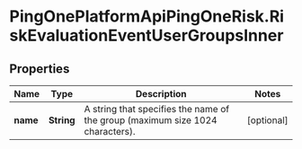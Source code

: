 # PingOnePlatformApiPingOneRisk.RiskEvaluationEventUserGroupsInner

## Properties

Name | Type | Description | Notes
------------ | ------------- | ------------- | -------------
**name** | **String** | A string that specifies the name of the group (maximum size 1024 characters). | [optional] 


